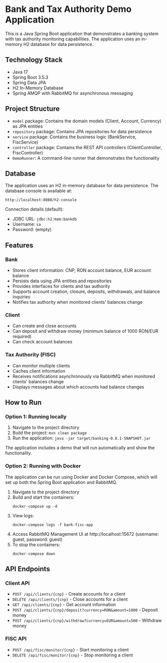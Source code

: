 # Bank and Tax Authority Demo Application

This is a Java Spring Boot application that demonstrates a banking system with tax authority monitoring capabilities. The application uses an in-memory H2 database for data persistence.

## Technology Stack

- Java 17
- Spring Boot 3.5.3
- Spring Data JPA
- H2 In-Memory Database
- Spring AMQP with RabbitMQ for asynchronous messaging

## Project Structure

- `model` package: Contains the domain models (Client, Account, Currency) as JPA entities
- `repository` package: Contains JPA repositories for data persistence
- `service` package: Contains the business logic (BankService, FiscService)
- `controller` package: Contains the REST API controllers (ClientController, FiscController)
- `DemoRunner`: A command-line runner that demonstrates the functionality

## Database

The application uses an H2 in-memory database for data persistence. The database console is available at:

```
http://localhost:8080/h2-console
```

Connection details (default):
- JDBC URL: `jdbc:h2:mem:bankdb`
- Username: `sa`
- Password: (empty)

## Features

### Bank
- Stores client information: CNP, RON account balance, EUR account balance
- Persists data using JPA entities and repositories
- Provides interfaces for clients and tax authority
- Supports account creation, closure, deposits, withdrawals, and balance inquiries
- Notifies tax authority when monitored clients' balances change

### Client
- Can create and close accounts
- Can deposit and withdraw money (minimum balance of 1000 RON/EUR required)
- Can check account balances

### Tax Authority (FISC)
- Can monitor multiple clients
- Caches client information
- Receives notifications asynchronously via RabbitMQ when monitored clients' balances change
- Displays messages about which accounts had balance changes

## How to Run

### Option 1: Running locally

1. Navigate to the project directory
2. Build the project: `mvn clean package`
3. Run the application: `java -jar target/banking-0.0.1-SNAPSHOT.jar`

The application includes a demo that will run automatically and show the functionality.

### Option 2: Running with Docker

The application can be run using Docker and Docker Compose, which will set up both the Spring Boot application and RabbitMQ.

1. Navigate to the project directory
2. Build and start the containers:
   ```
   docker-compose up -d
   ```
3. View logs:
   ```
   docker-compose logs -f bank-fisc-app
   ```
4. Access RabbitMQ Management UI at http://localhost:15672 (username: guest, password: guest)
5. To stop the containers:
   ```
   docker-compose down
   ```

## API Endpoints

### Client API
- `POST /api/clients/{cnp}` - Create accounts for a client
- `DELETE /api/clients/{cnp}` - Close accounts for a client
- `GET /api/clients/{cnp}` - Get account information
- `POST /api/clients/{cnp}/deposit?currency=RON&amount=1000` - Deposit money
- `POST /api/clients/{cnp}/withdraw?currency=EUR&amount=500` - Withdraw money

### FISC API
- `POST /api/fisc/monitor/{cnp}` - Start monitoring a client
- `DELETE /api/fisc/monitor/{cnp}` - Stop monitoring a client
